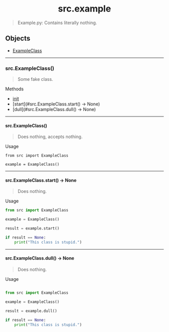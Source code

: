 <div align="center">
  
  # src.example
  
</div>

> Example.py: Contains literally nothing.

## Objects

- [ExampleClass](#src)

---

### src.ExampleClass()

> Some fake class.

Methods

- [init](#src.ExampleClass())
- [start](#src.ExampleClass.start() -> None)
- [dull](#src.ExampleClass.dull() -> None)

---

#### src.ExampleClass()

> Does nothing, accepts nothing.

Usage

```
from src import ExampleClass

example = ExampleClass()
```

---

#### src.ExampleClass.start() -> None

> Does nothing.

Usage

```python
from src import ExampleClass

example = ExampleClass()

result = example.start()

if result == None:
    print("This class is stupid.")
```

---

#### src.ExampleClass.dull() -> None

> Does nothing.

Usage

```python

from src import ExampleClass

example = ExampleClass()

result = example.dull()

if result == None:
    print("This class is stupid.")
```
